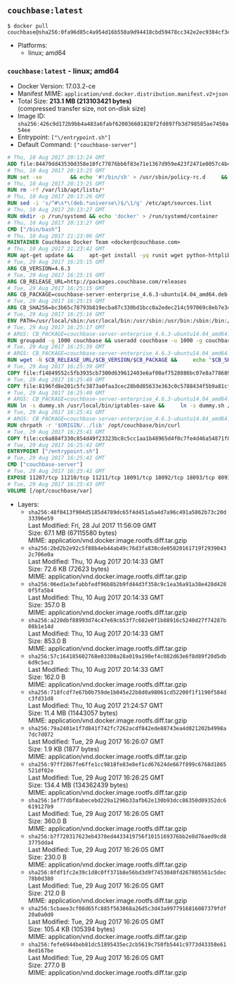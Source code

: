 ## `couchbase:latest`

```console
$ docker pull couchbase@sha256:0fa96d85c4a954d16b550a9d94418cbd59478cc342e2ec9384cf3e231f4f06ae
```

-	Platforms:
	-	linux; amd64

### `couchbase:latest` - linux; amd64

-	Docker Version: 17.03.2-ce
-	Manifest MIME: `application/vnd.docker.distribution.manifest.v2+json`
-	Total Size: **213.1 MB (213103421 bytes)**  
	(compressed transfer size, not on-disk size)
-	Image ID: `sha256:426c9d172b9bb4a483a6fabf620036601828f2fd897fb3d798585ae7450a54ee`
-	Entrypoint: `["\/entrypoint.sh"]`
-	Default Command: `["couchbase-server"]`

```dockerfile
# Thu, 10 Aug 2017 20:13:24 GMT
ADD file:84479dd43530d358e10fc77876bb6f83e71e1367d959e423f2471e0057c4b424 in / 
# Thu, 10 Aug 2017 20:13:25 GMT
RUN set -xe 		&& echo '#!/bin/sh' > /usr/sbin/policy-rc.d 	&& echo 'exit 101' >> /usr/sbin/policy-rc.d 	&& chmod +x /usr/sbin/policy-rc.d 		&& dpkg-divert --local --rename --add /sbin/initctl 	&& cp -a /usr/sbin/policy-rc.d /sbin/initctl 	&& sed -i 's/^exit.*/exit 0/' /sbin/initctl 		&& echo 'force-unsafe-io' > /etc/dpkg/dpkg.cfg.d/docker-apt-speedup 		&& echo 'DPkg::Post-Invoke { "rm -f /var/cache/apt/archives/*.deb /var/cache/apt/archives/partial/*.deb /var/cache/apt/*.bin || true"; };' > /etc/apt/apt.conf.d/docker-clean 	&& echo 'APT::Update::Post-Invoke { "rm -f /var/cache/apt/archives/*.deb /var/cache/apt/archives/partial/*.deb /var/cache/apt/*.bin || true"; };' >> /etc/apt/apt.conf.d/docker-clean 	&& echo 'Dir::Cache::pkgcache ""; Dir::Cache::srcpkgcache "";' >> /etc/apt/apt.conf.d/docker-clean 		&& echo 'Acquire::Languages "none";' > /etc/apt/apt.conf.d/docker-no-languages 		&& echo 'Acquire::GzipIndexes "true"; Acquire::CompressionTypes::Order:: "gz";' > /etc/apt/apt.conf.d/docker-gzip-indexes 		&& echo 'Apt::AutoRemove::SuggestsImportant "false";' > /etc/apt/apt.conf.d/docker-autoremove-suggests
# Thu, 10 Aug 2017 20:13:25 GMT
RUN rm -rf /var/lib/apt/lists/*
# Thu, 10 Aug 2017 20:13:26 GMT
RUN sed -i 's/^#\s*\(deb.*universe\)$/\1/g' /etc/apt/sources.list
# Thu, 10 Aug 2017 20:13:27 GMT
RUN mkdir -p /run/systemd && echo 'docker' > /run/systemd/container
# Thu, 10 Aug 2017 20:13:27 GMT
CMD ["/bin/bash"]
# Thu, 10 Aug 2017 21:23:06 GMT
MAINTAINER Couchbase Docker Team <docker@couchbase.com>
# Thu, 10 Aug 2017 21:23:42 GMT
RUN apt-get update &&     apt-get install -yq runit wget python-httplib2 chrpath     lsof lshw sysstat net-tools numactl  &&     apt-get autoremove && apt-get clean &&     rm -rf /var/lib/apt/lists/* /tmp/* /var/tmp/*
# Tue, 29 Aug 2017 16:25:15 GMT
ARG CB_VERSION=4.6.3
# Tue, 29 Aug 2017 16:25:15 GMT
ARG CB_RELEASE_URL=http://packages.couchbase.com/releases
# Tue, 29 Aug 2017 16:25:15 GMT
ARG CB_PACKAGE=couchbase-server-enterprise_4.6.3-ubuntu14.04_amd64.deb
# Tue, 29 Aug 2017 16:25:15 GMT
ARG CB_SHA256=bc3b65c78793b819ecba87c330bd1bcc0a2edec214c597069c8eb7e34505eb69
# Tue, 29 Aug 2017 16:25:16 GMT
ENV PATH=/usr/local/sbin:/usr/local/bin:/usr/sbin:/usr/bin:/sbin:/bin:/opt/couchbase/bin:/opt/couchbase/bin/tools:/opt/couchbase/bin/install
# Tue, 29 Aug 2017 16:25:17 GMT
# ARGS: CB_PACKAGE=couchbase-server-enterprise_4.6.3-ubuntu14.04_amd64.deb CB_RELEASE_URL=http://packages.couchbase.com/releases CB_SHA256=bc3b65c78793b819ecba87c330bd1bcc0a2edec214c597069c8eb7e34505eb69 CB_VERSION=4.6.3
RUN groupadd -g 1000 couchbase && useradd couchbase -u 1000 -g couchbase -M
# Tue, 29 Aug 2017 16:25:39 GMT
# ARGS: CB_PACKAGE=couchbase-server-enterprise_4.6.3-ubuntu14.04_amd64.deb CB_RELEASE_URL=http://packages.couchbase.com/releases CB_SHA256=bc3b65c78793b819ecba87c330bd1bcc0a2edec214c597069c8eb7e34505eb69 CB_VERSION=4.6.3
RUN wget -N $CB_RELEASE_URL/$CB_VERSION/$CB_PACKAGE &&     echo "$CB_SHA256  $CB_PACKAGE" | sha256sum -c - &&     dpkg -i ./$CB_PACKAGE && rm -f ./$CB_PACKAGE
# Tue, 29 Aug 2017 16:25:39 GMT
COPY file:f14849552c5fb3935cb7300d639612403e6af00af7528886bc07e8a778689a7e in /etc/service/couchbase-server/run 
# Tue, 29 Aug 2017 16:25:40 GMT
COPY file:8196fd8e201c5fc3873a0faa3cec28b0d85633e363c0c5788434f5b9a81cfa5b in /usr/local/bin/ 
# Tue, 29 Aug 2017 16:25:40 GMT
# ARGS: CB_PACKAGE=couchbase-server-enterprise_4.6.3-ubuntu14.04_amd64.deb CB_RELEASE_URL=http://packages.couchbase.com/releases CB_SHA256=bc3b65c78793b819ecba87c330bd1bcc0a2edec214c597069c8eb7e34505eb69 CB_VERSION=4.6.3
RUN ln -s dummy.sh /usr/local/bin/iptables-save &&     ln -s dummy.sh /usr/local/bin/lvdisplay &&     ln -s dummy.sh /usr/local/bin/vgdisplay &&     ln -s dummy.sh /usr/local/bin/pvdisplay
# Tue, 29 Aug 2017 16:25:41 GMT
# ARGS: CB_PACKAGE=couchbase-server-enterprise_4.6.3-ubuntu14.04_amd64.deb CB_RELEASE_URL=http://packages.couchbase.com/releases CB_SHA256=bc3b65c78793b819ecba87c330bd1bcc0a2edec214c597069c8eb7e34505eb69 CB_VERSION=4.6.3
RUN chrpath -r '$ORIGIN/../lib' /opt/couchbase/bin/curl
# Tue, 29 Aug 2017 16:25:41 GMT
COPY file:cc6a884f330c854d49f23323bc8c5cc1aa1b48965d4f0c7fe4d46a54871f866f in / 
# Tue, 29 Aug 2017 16:25:42 GMT
ENTRYPOINT ["/entrypoint.sh"]
# Tue, 29 Aug 2017 16:25:42 GMT
CMD ["couchbase-server"]
# Tue, 29 Aug 2017 16:25:42 GMT
EXPOSE 11207/tcp 11210/tcp 11211/tcp 18091/tcp 18092/tcp 18093/tcp 8091/tcp 8092/tcp 8093/tcp 8094/tcp
# Tue, 29 Aug 2017 16:25:43 GMT
VOLUME [/opt/couchbase/var]
```

-	Layers:
	-	`sha256:48f0413f904d5185d4789dc65f4d451a5a4d7a96c491a5862b73c20d33396e59`  
		Last Modified: Fri, 28 Jul 2017 11:56:09 GMT  
		Size: 67.1 MB (67115580 bytes)  
		MIME: application/vnd.docker.image.rootfs.diff.tar.gzip
	-	`sha256:2bd2b2e92c5f88b4eb44ab49c76d3fa838cde05820161719f29390432c706e0a`  
		Last Modified: Thu, 10 Aug 2017 20:14:33 GMT  
		Size: 72.6 KB (72623 bytes)  
		MIME: application/vnd.docker.image.rootfs.diff.tar.gzip
	-	`sha256:06ed1e3efabbfedf96b8b2b9fd44d3f358c9c1ea36a91a38e428d4280f5fa5b4`  
		Last Modified: Thu, 10 Aug 2017 20:14:33 GMT  
		Size: 357.0 B  
		MIME: application/vnd.docker.image.rootfs.diff.tar.gzip
	-	`sha256:a220dbf88993d74c47e69cb53f7c602e0f1b88916c5240d27f74287b08b1e14d`  
		Last Modified: Thu, 10 Aug 2017 20:14:33 GMT  
		Size: 853.0 B  
		MIME: application/vnd.docker.image.rootfs.diff.tar.gzip
	-	`sha256:57c164185602768e03308a28a019a190ef4c082d63e6f8d89f20d5db6d9c5ec3`  
		Last Modified: Thu, 10 Aug 2017 20:14:33 GMT  
		Size: 162.0 B  
		MIME: application/vnd.docker.image.rootfs.diff.tar.gzip
	-	`sha256:718fcdf7e67b0b759de1b045e22b8d0a98061cd52200f1f1190f584dc3fd31d8`  
		Last Modified: Thu, 10 Aug 2017 21:24:57 GMT  
		Size: 11.4 MB (11443057 bytes)  
		MIME: application/vnd.docker.image.rootfs.diff.tar.gzip
	-	`sha256:79a2401e1f7d841f742fc7262acdf842ede88743ea4d021202b4998a7dc7d072`  
		Last Modified: Tue, 29 Aug 2017 16:26:07 GMT  
		Size: 1.9 KB (1877 bytes)  
		MIME: application/vnd.docker.image.rootfs.diff.tar.gzip
	-	`sha256:97ff2867fe6ffe1cc9818fe83e8ef1cd67624de667f899c6768d1865521df02e`  
		Last Modified: Tue, 29 Aug 2017 16:26:25 GMT  
		Size: 134.4 MB (134362439 bytes)  
		MIME: application/vnd.docker.image.rootfs.diff.tar.gzip
	-	`sha256:1ef77dbf8abecebd229a1296b33afb62e130b93dcc86350d09352dc6619127b9`  
		Last Modified: Tue, 29 Aug 2017 16:26:05 GMT  
		Size: 360.0 B  
		MIME: application/vnd.docker.image.rootfs.diff.tar.gzip
	-	`sha256:b7f720317623eb4378ed4433419756f1015169376bb2e8d76aed9cd83775dda4`  
		Last Modified: Tue, 29 Aug 2017 16:26:05 GMT  
		Size: 230.0 B  
		MIME: application/vnd.docker.image.rootfs.diff.tar.gzip
	-	`sha256:8fdf1fc2e39c1d8c0ff371b8e56bd3d9f7453040fd267805561c5dec78b0d380`  
		Last Modified: Tue, 29 Aug 2017 16:26:05 GMT  
		Size: 212.0 B  
		MIME: application/vnd.docker.image.rootfs.diff.tar.gzip
	-	`sha256:5cbaee3cf08d65fc885f563868a26d5c3d43a9977916816087379fdf20a0a0d0`  
		Last Modified: Tue, 29 Aug 2017 16:26:05 GMT  
		Size: 105.4 KB (105394 bytes)  
		MIME: application/vnd.docker.image.rootfs.diff.tar.gzip
	-	`sha256:fefe6944beb81dc51895435ec2cb5619c750fb5441c9773d43358e618ed167be`  
		Last Modified: Tue, 29 Aug 2017 16:26:05 GMT  
		Size: 277.0 B  
		MIME: application/vnd.docker.image.rootfs.diff.tar.gzip
